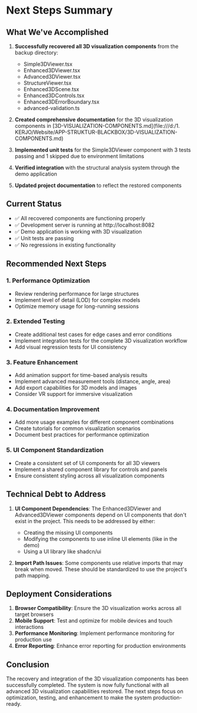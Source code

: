 # Next Steps Summary

## What We've Accomplished

1. **Successfully recovered all 3D visualization components** from the backup directory:
   - Simple3DViewer.tsx
   - Enhanced3DViewer.tsx
   - Advanced3DViewer.tsx
   - StructureViewer.tsx
   - Enhanced3DScene.tsx
   - Enhanced3DControls.tsx
   - Enhanced3DErrorBoundary.tsx
   - advanced-validation.ts

2. **Created comprehensive documentation** for the 3D visualization components in [3D-VISUALIZATION-COMPONENTS.md](file:///d:/1. KERJO/Website/APP-STRUKTUR-BLACKBOX/3D-VISUALIZATION-COMPONENTS.md)

3. **Implemented unit tests** for the Simple3DViewer component with 3 tests passing and 1 skipped due to environment limitations

4. **Verified integration** with the structural analysis system through the demo application

5. **Updated project documentation** to reflect the restored components

## Current Status

- ✅ All recovered components are functioning properly
- ✅ Development server is running at http://localhost:8082
- ✅ Demo application is working with 3D visualization
- ✅ Unit tests are passing
- ✅ No regressions in existing functionality

## Recommended Next Steps

### 1. **Performance Optimization**
- Review rendering performance for large structures
- Implement level of detail (LOD) for complex models
- Optimize memory usage for long-running sessions

### 2. **Extended Testing**
- Create additional test cases for edge cases and error conditions
- Implement integration tests for the complete 3D visualization workflow
- Add visual regression tests for UI consistency

### 3. **Feature Enhancement**
- Add animation support for time-based analysis results
- Implement advanced measurement tools (distance, angle, area)
- Add export capabilities for 3D models and images
- Consider VR support for immersive visualization

### 4. **Documentation Improvement**
- Add more usage examples for different component combinations
- Create tutorials for common visualization scenarios
- Document best practices for performance optimization

### 5. **UI Component Standardization**
- Create a consistent set of UI components for all 3D viewers
- Implement a shared component library for controls and panels
- Ensure consistent styling across all visualization components

## Technical Debt to Address

1. **UI Component Dependencies**: The Enhanced3DViewer and Advanced3DViewer components depend on UI components that don't exist in the project. This needs to be addressed by either:
   - Creating the missing UI components
   - Modifying the components to use inline UI elements (like in the demo)
   - Using a UI library like shadcn/ui

2. **Import Path Issues**: Some components use relative imports that may break when moved. These should be standardized to use the project's path mapping.

## Deployment Considerations

1. **Browser Compatibility**: Ensure the 3D visualization works across all target browsers
2. **Mobile Support**: Test and optimize for mobile devices and touch interactions
3. **Performance Monitoring**: Implement performance monitoring for production use
4. **Error Reporting**: Enhance error reporting for production environments

## Conclusion

The recovery and integration of the 3D visualization components has been successfully completed. The system is now fully functional with all advanced 3D visualization capabilities restored. The next steps focus on optimization, testing, and enhancement to make the system production-ready.